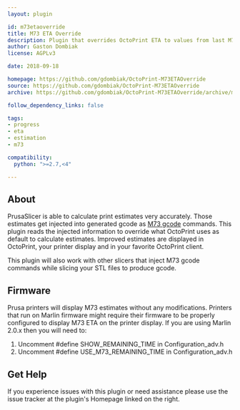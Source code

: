 ```yaml
---
layout: plugin

id: m73etaoverride
title: M73 ETA Override
description: Plugin that overrides OctoPrint ETA to values from last M73 gcode sent to the printer
author: Gaston Dombiak
license: AGPLv3

date: 2018-09-18

homepage: https://github.com/gdombiak/OctoPrint-M73ETAOverride
source: https://github.com/gdombiak/OctoPrint-M73ETAOverride
archive: https://github.com/gdombiak/OctoPrint-M73ETAOverride/archive/master.zip

follow_dependency_links: false

tags:
- progress
- eta
- estimation
- m73

compatibility:
  python: ">=2.7,<4"

---
```


## About
PrusaSlicer is able to calculate print estimates very accurately. Those estimates get injected into generated gcode as [M73 gcode](https://marlinfw.org/docs/gcode/M073.html) commands. This plugin reads the injected information to override what OctoPrint uses as default to calculate estimates. Improved estimates are displayed in OctoPrint, your printer display and in your favorite OctoPrint client.

This plugin will also work with other slicers that inject M73 gcode commands while slicing your STL files to produce gcode.

## Firmware

Prusa printers will display M73 estimates without any modifications. Printers that run on Marlin firmware might require their firmware to be properly configured to display M73 ETA on the printer display. If you are using Marlin 2.0.x then you will need to:
1. Uncomment #define SHOW_REMAINING_TIME in Configuration_adv.h
1. Uncomment #define USE_M73_REMAINING_TIME in Configuration_adv.h

## Get Help

If you experience issues with this plugin or need assistance please use the issue tracker at the plugin's Homepage linked on the right.
